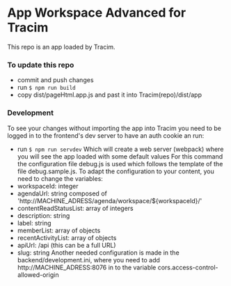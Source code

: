# App Workspace Advanced for Tracim

This repo is an app loaded by Tracim.

### To update this repo
- commit and push changes
- run `$ npm run build`
- copy dist/pageHtml.app.js and past it into Tracim(repo)/dist/app

### Development
To see your changes without importing the app into Tracim you need to be logged in to the frontend's dev server to have an auth cookie an run:
- run `$ npm run servdev`
Which will create a web server (webpack) where you will see the app loaded with some default values
For this command the configuration file debug.js is used which follows the template of the file debug.sample.js. To adapt the configuration to your content, you need to change the variables:
 - workspaceId: integer
 - agendaUrl: string composed of 'http://MACHINE_ADRESS/agenda/workspace/${workspaceId}/'
 - contentReadStatusList: array of integers
 - description: string
 - label: string
 - memberList: array of objects
 - recentActivityList: array of objects
 - apiUrl: /api (this can be a full URL)
 - slug: string
Another needed configuration is made in the backend/development.ini, where you need to add http://MACHINE_ADRESS:8076 in to the variable cors.access-control-allowed-origin
